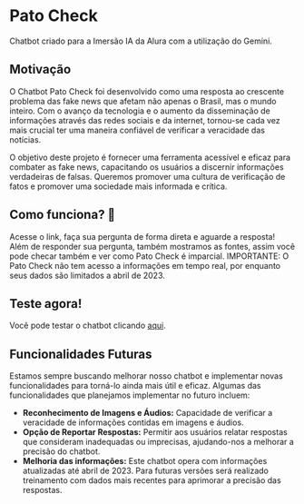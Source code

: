 # Pato Check
Chatbot criado para a Imersão IA da Alura com a utilização do Gemini.

## Motivação
O Chatbot Pato Check foi desenvolvido como uma resposta ao crescente problema das fake news que afetam não apenas o Brasil, mas o mundo inteiro. Com o avanço da tecnologia e o aumento da disseminação de informações através das redes sociais e da internet, tornou-se cada vez mais crucial ter uma maneira confiável de verificar a veracidade das notícias.

O objetivo deste projeto é fornecer uma ferramenta acessível e eficaz para combater as fake news, capacitando os usuários a discernir informações verdadeiras de falsas. Queremos promover uma cultura de verificação de fatos e promover uma sociedade mais informada e crítica.

## Como funciona? 🤔
Acesse o link, faça sua pergunta de forma direta e aguarde a resposta!
Além de responder sua pergunta, também mostramos as fontes, assim você pode checar também e ver como Pato Check é imparcial.
IMPORTANTE: O Pato Check não tem acesso a informações em tempo real, por enquanto seus dados são limitados a abril de 2023. 

## Teste agora!
Você pode testar o chatbot clicando [aqui](https://patocheck.streamlit.app/).

## Funcionalidades Futuras
Estamos sempre buscando melhorar nosso chatbot e implementar novas funcionalidades para torná-lo ainda mais útil e eficaz. Algumas das funcionalidades que planejamos implementar no futuro incluem:

- **Reconhecimento de Imagens e Áudios:** Capacidade de verificar a veracidade de informações contidas em imagens e áudios.
- **Opção de Reportar Respostas:** Permitir aos usuários relatar respostas que consideram inadequadas ou imprecisas, ajudando-nos a melhorar a precisão do chatbot.
- **Melhoria das informações:** Este chatbot opera com informações atualizadas até abril de 2023. Para futuras versões será realizado treinamento com dados mais recentes para aprimorar a precisão das respostas. 

